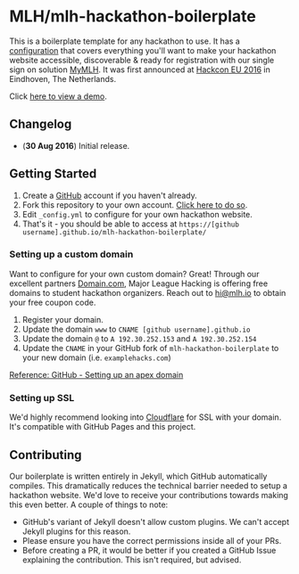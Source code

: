 # MLH/mlh-hackathon-boilerplate

This is a boilerplate template for any hackathon to use. It has a [configuration](_config.yml) that covers everything you'll want to make your hackathon website accessible, discoverable & ready for registration with our single sign on solution [MyMLH](https://my.mlh.io). It was first announced at [Hackcon EU 2016](https://hackcon.mlh.io/eu/) in Eindhoven, The Netherlands.

Click [here to view a demo](https://mlh.github.io/mlh-hackathon-boilerplate).

## Changelog

- (**30 Aug 2016**) Initial release.

## Getting Started

1. Create a [GitHub](https://github.com/join) account if you haven't already.
2. Fork this repository to your own account. [Click here to do so](https://github.com/MLH/mlh-hackathon-boilerplate/fork).
3. Edit `_config.yml` to configure for your own hackathon website.
4. That's it - you should be able to access at `https://[github username].github.io/mlh-hackathon-boilerplate/`

### Setting up a custom domain

Want to configure for your own custom domain? Great! Through our excellent partners [Domain.com](https://domain.com/mlh), Major League Hacking is offering free domains to student hackathon organizers. Reach out to [hi@mlh.io](mailto:hi@mlh.io) to obtain your free coupon code.

1. Register your domain.
2. Update the domain `www` to `CNAME [github username].github.io`
3. Update the domain `@` to `A 192.30.252.153` and `A 192.30.252.154`
4. Update the `CNAME` in your GitHub fork of `mlh-hackathon-boilerplate` to your new domain (i.e. `examplehacks.com`)

[Reference: GitHub - Setting up an apex domain](https://help.github.com/articles/setting-up-an-apex-domain/)

### Setting up SSL

We'd highly recommend looking into [Cloudflare](http://cloudflare.com) for SSL with your domain. It's compatible with GitHub Pages and this project.

## Contributing

Our boilerplate is written entirely in Jekyll, which GitHub automatically compiles. This dramatically reduces the technical barrier needed to setup a hackathon website. We'd love to receive your contributions towards making this even better. A couple of things to note:

- GitHub's variant of Jekyll doesn't allow custom plugins. We can't accept Jekyll plugins for this reason.
- Please ensure you have the correct permissions inside all of your PRs.
- Before creating a PR, it would be better if you created a GitHub Issue explaining the contribution. This isn't required, but advised.
